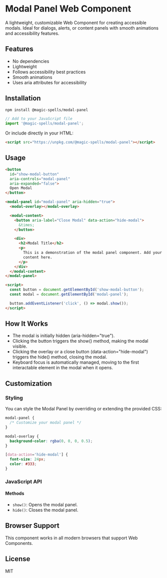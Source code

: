 # Modal Panel Web Component

A lightweight, customizable Web Component for creating accessible modals. Ideal for dialogs, alerts, or content panels with smooth animations and accessibility features.

## Features

- No dependencies
- Lightweight
- Follows accessibility best practices
- Smooth animations
- Uses aria attributes for accessibility

## Installation

```bash
npm install @magic-spells/modal-panel
```

```javascript
// Add to your JavaScript file
import '@magic-spells/modal-panel';
```

Or include directly in your HTML:

```html
<script src="https://unpkg.com/@magic-spells/modal-panel"></script>
```

## Usage

```html
<button
  id="show-modal-button"
  aria-controls="modal-panel"
  aria-expanded="false">
  Open Modal
</button>

<modal-panel id="modal-panel" aria-hidden="true">
  <modal-overlay></modal-overlay>

  <modal-content>
    <button aria-label="Close Modal" data-action="hide-modal">
      &times;
    </button>

    <div>
      <h2>Modal Title</h2>
      <p>
        This is a demonstration of the modal panel component. Add your
        content here.
      </p>
    </div>
  </modal-content>
</modal-panel>

<script>
  const button = document.getElementById('show-modal-button');
  const modal = document.getElementById('modal-panel');

  button.addEventListener('click', () => modal.show());
</script>
```

## How It Works

- The modal is initially hidden (aria-hidden="true").
- Clicking the button triggers the show() method, making the modal visible.
- Clicking the overlay or a close button (data-action="hide-modal") triggers the hide() method, closing the modal.
- Keyboard focus is automatically managed, moving to the first interactable element in the modal when it opens.

## Customization

### Styling

You can style the Modal Panel by overriding or extending the provided CSS:

```css
modal-panel {
  /* Customize your modal panel */
}

modal-overlay {
  background-color: rgba(0, 0, 0, 0.5);
}

[data-action='hide-modal'] {
  font-size: 24px;
  color: #333;
}
```

### JavaScript API

#### Methods

- `show()`: Opens the modal panel.
- `hide()`: Closes the modal panel.

## Browser Support

This component works in all modern browsers that support Web Components.

## License

MIT
